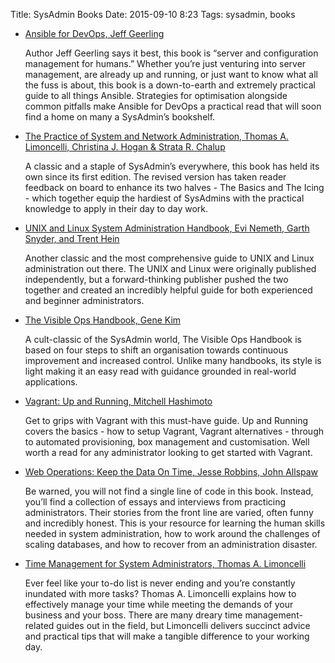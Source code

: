 Title: SysAdmin Books
Date: 2015-09-10 8:23
Tags: sysadmin, books


- [Ansible for DevOps, Jeff Geerling](http://www.amazon.com/Ansible-Up-Running-Lorin-Hochstein/dp/1491915323/)

	Author Jeff Geerling says it best, this book is “server and configuration management for humans.” Whether you’re just venturing into server management, are already up and running, or just want to know what all the fuss is about, this book is a down-to-earth and extremely practical guide to all things Ansible. Strategies for optimisation alongside common pitfalls make Ansible for DevOps a practical read that will soon find a home on many a SysAdmin’s bookshelf.

- [The Practice of System and Network Administration, Thomas A. Limoncelli, Christina J. Hogan & Strata R. Chalup](http://www.amazon.com/Practice-System-Network-Administration-Second/dp/0321492668/)

	A classic and a staple of SysAdmin’s everywhere, this book has held its own since its first edition. The revised version has taken reader feedback on board to enhance its two halves - The Basics and The Icing - which together equip the hardiest of SysAdmins with the practical knowledge to apply in their day to day work.

- [UNIX and Linux System Administration Handbook, Evi Nemeth, Garth Snyder, and Trent Hein](http://www.amazon.com/UNIX-Linux-System-Administration-Handbook/dp/0131480057/)

	Another classic and the most comprehensive guide to UNIX and Linux administration out there. The UNIX and Linux were originally published independently, but a forward-thinking publisher pushed the two together and created an incredibly helpful guide for both experienced and beginner administrators.

- [The Visible Ops Handbook, Gene Kim](http://www.amazon.com/Visible-Ops-Handbook-Implementing-Practical/dp/0975568612/)

	A cult-classic of the SysAdmin world, The Visible Ops Handbook is based on four steps to shift an organisation towards continuous improvement and increased control. Unlike many handbooks, its style is light making it an easy read with guidance grounded in real-world applications.

- [Vagrant: Up and Running, Mitchell Hashimoto](http://www.amazon.com/Vagrant-Up-Running-Mitchell-Hashimoto/dp/1449335837/)

	Get to grips with Vagrant with this must-have guide. Up and Running covers the basics - how to setup Vagrant, Vagrant alternatives - through to automated provisioning, box management and customisation. Well worth a read for any administrator looking to get started with Vagrant.

- [Web Operations: Keep the Data On Time, Jesse Robbins, John Allspaw](http://www.amazon.com/Web-Operations-Keeping-Data-Time/dp/1449377440/)

	Be warned, you will not find a single line of code in this book. Instead, you’ll find a collection of essays and interviews from practicing administrators. Their stories from the front line are varied, often funny and incredibly honest. This is your resource for learning the human skills needed in system administration, how to work around the challenges of scaling databases, and how to recover from an administration disaster.

- [Time Management for System Administrators, Thomas A. Limoncelli](http://www.amazon.com/Management-System-Administrators-Thomas-Limoncelli/dp/0596007833/)

	Ever feel like your to-do list is never ending and you’re constantly inundated with more tasks? Thomas A. Limoncelli explains how to effectively manage your time while meeting the demands of your business and your boss. There are many dreary time management-related guides out in the field, but Limoncelli delivers succinct advice and practical tips that will make a tangible difference to your working day.


